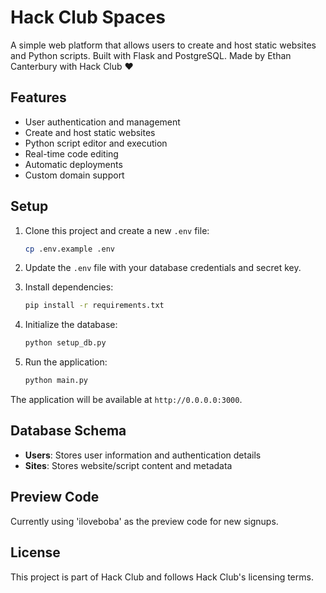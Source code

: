 
# Hack Club Spaces 

A simple web platform that allows users to create and host static websites and Python scripts. Built with Flask and PostgreSQL. Made by Ethan Canterbury with Hack Club ❤️

## Features

- User authentication and management
- Create and host static websites
- Python script editor and execution
- Real-time code editing
- Automatic deployments
- Custom domain support

## Setup

1. Clone this project and create a new `.env` file:
   ```bash
   cp .env.example .env
   ```

2. Update the `.env` file with your database credentials and secret key.

3. Install dependencies:
   ```bash
   pip install -r requirements.txt
   ```

4. Initialize the database:
   ```bash
   python setup_db.py
   ```

5. Run the application:
   ```bash
   python main.py
   ```

The application will be available at `http://0.0.0.0:3000`.

## Database Schema

- **Users**: Stores user information and authentication details
- **Sites**: Stores website/script content and metadata

## Preview Code

Currently using 'iloveboba' as the preview code for new signups.

## License

This project is part of Hack Club and follows Hack Club's licensing terms.
